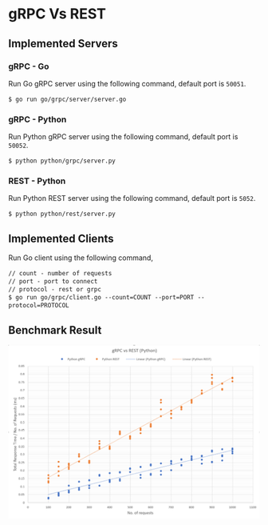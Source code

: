 # gRPC Vs REST

## Implemented Servers

### gRPC - Go

Run Go gRPC server using the following command, default port is `50051`.

```
$ go run go/grpc/server/server.go
```

### gRPC - Python

Run Python gRPC server using the following command, default port is `50052`.

```
$ python python/grpc/server.py
```

### REST - Python

Run Python REST server using the following command, default port is `5052`.

```
$ python python/rest/server.py
```

## Implemented Clients

Run Go client using the following command,

```
// count - number of requests
// port - port to connect
// protocol - rest or grpc
$ go run go/grpc/client.go --count=COUNT --port=PORT --protocol=PROTOCOL
```

## Benchmark Result

![gRPC vs REST Python](images/python.png "gRPC vs REST Python")
